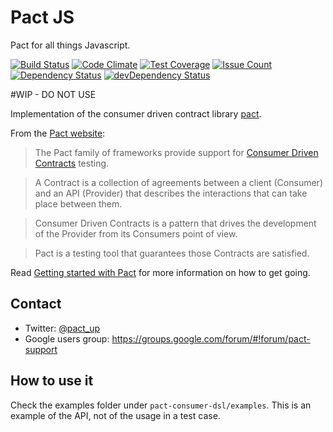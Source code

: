 # Pact JS
Pact for all things Javascript.

[![Build Status](https://travis-ci.org/tarciosaraiva/pact-js.svg?branch=master)](https://travis-ci.org/tarciosaraiva/pact-js)
[![Code Climate](https://codeclimate.com/github/tarciosaraiva/pact-js/badges/gpa.svg)](https://codeclimate.com/github/tarciosaraiva/pact-js)
[![Test Coverage](https://codeclimate.com/github/tarciosaraiva/pact-js/badges/coverage.svg)](https://codeclimate.com/github/tarciosaraiva/pact-js/coverage)
[![Issue Count](https://codeclimate.com/github/tarciosaraiva/pact-js/badges/issue_count.svg)](https://codeclimate.com/github/tarciosaraiva/pact-js)
[![Dependency Status](https://david-dm.org/tarciosaraiva/pact-js.svg)](https://david-dm.org/tarciosaraiva/pact-js)
[![devDependency Status](https://david-dm.org/tarciosaraiva/pact-js/dev-status.svg)](https://david-dm.org/tarciosaraiva/pact-js#info=devDependencies)

#WIP - DO NOT USE

Implementation of the consumer driven contract library [pact](https://github.com/pact-foundation/pact-specification).

From the [Pact website](http://docs.pact.io/):

>The Pact family of frameworks provide support for [Consumer Driven Contracts](http://martinfowler.com/articles/consumerDrivenContracts.html) testing.

>A Contract is a collection of agreements between a client (Consumer) and an API (Provider) that describes the interactions that can take place between them.

>Consumer Driven Contracts is a pattern that drives the development of the Provider from its Consumers point of view.

>Pact is a testing tool that guarantees those Contracts are satisfied.

Read [Getting started with Pact](http://dius.com.au/2016/02/03/microservices-pact/) for more information on
how to get going.

## Contact

* Twitter: [@pact_up](https://twitter.com/pact_up)
* Google users group: https://groups.google.com/forum/#!forum/pact-support

## How to use it
Check the examples folder under `pact-consumer-dsl/examples`. This is an example of the API, not of the usage in a test case.
